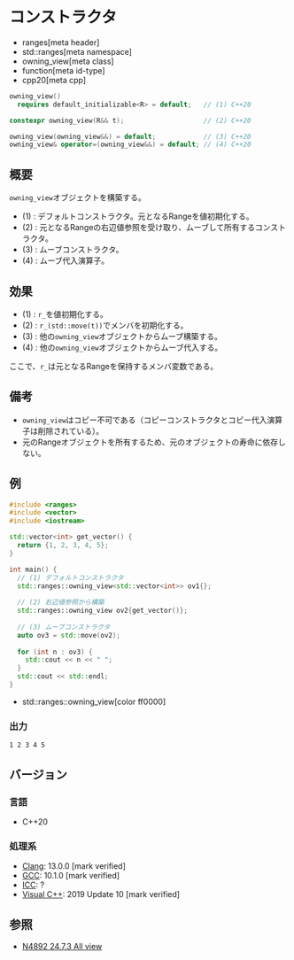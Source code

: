# コンストラクタ
* ranges[meta header]
* std::ranges[meta namespace]
* owning_view[meta class]
* function[meta id-type]
* cpp20[meta cpp]

```cpp
owning_view()
  requires default_initializable<R> = default;   // (1) C++20

constexpr owning_view(R&& t);                    // (2) C++20

owning_view(owning_view&&) = default;            // (3) C++20
owning_view& operator=(owning_view&&) = default; // (4) C++20
```

## 概要

`owning_view`オブジェクトを構築する。

- (1) : デフォルトコンストラクタ。元となるRangeを値初期化する。
- (2) : 元となるRangeの右辺値参照を受け取り、ムーブして所有するコンストラクタ。
- (3) : ムーブコンストラクタ。
- (4) : ムーブ代入演算子。

## 効果

- (1) : `r_`を値初期化する。
- (2) : `r_(std::move(t))`でメンバを初期化する。
- (3) : 他の`owning_view`オブジェクトからムーブ構築する。
- (4) : 他の`owning_view`オブジェクトからムーブ代入する。

ここで、`r_`は元となるRangeを保持するメンバ変数である。

## 備考

- `owning_view`はコピー不可である（コピーコンストラクタとコピー代入演算子は削除されている）。
- 元のRangeオブジェクトを所有するため、元のオブジェクトの寿命に依存しない。

## 例
```cpp example
#include <ranges>
#include <vector>
#include <iostream>

std::vector<int> get_vector() {
  return {1, 2, 3, 4, 5};
}

int main() {
  // (1) デフォルトコンストラクタ
  std::ranges::owning_view<std::vector<int>> ov1{};
  
  // (2) 右辺値参照から構築
  std::ranges::owning_view ov2{get_vector()};
  
  // (3) ムーブコンストラクタ
  auto ov3 = std::move(ov2);
  
  for (int n : ov3) {
    std::cout << n << " ";
  }
  std::cout << std::endl;
}
```
* std::ranges::owning_view[color ff0000]

### 出力
```
1 2 3 4 5 
```

## バージョン
### 言語
- C++20

### 処理系
- [Clang](/implementation.md#clang): 13.0.0 [mark verified]
- [GCC](/implementation.md#gcc): 10.1.0 [mark verified]
- [ICC](/implementation.md#icc): ?
- [Visual C++](/implementation.md#visual_cpp): 2019 Update 10 [mark verified]

## 参照
- [N4892 24.7.3 All view](https://timsong-cpp.github.io/cppwp/n4892/range.all)